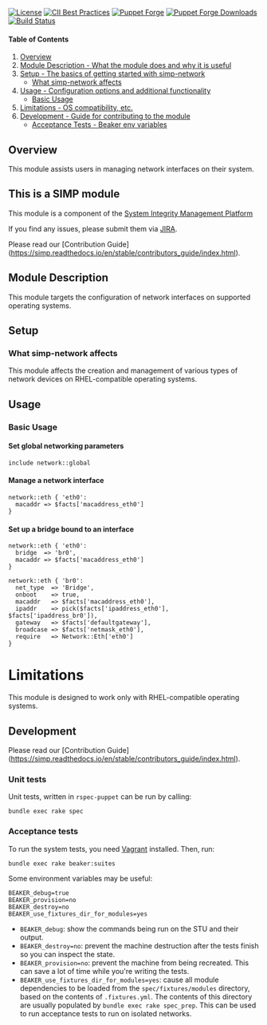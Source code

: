 [![License](https://img.shields.io/:license-apache-blue.svg)](http://www.apache.org/licenses/LICENSE-2.0.html)
[![CII Best Practices](https://bestpractices.coreinfrastructure.org/projects/73/badge)](https://bestpractices.coreinfrastructure.org/projects/73)
[![Puppet Forge](https://img.shields.io/puppetforge/v/simp/network.svg)](https://forge.puppetlabs.com/simp/network)
[![Puppet Forge Downloads](https://img.shields.io/puppetforge/dt/simp/network.svg)](https://forge.puppetlabs.com/simp/network)
[![Build Status](https://travis-ci.org/simp/pupmod-simp-network.svg)](https://travis-ci.org/simp/pupmod-simp-network)

#### Table of Contents

1. [Overview](#overview)
2. [Module Description - What the module does and why it is useful](#module-description)
3. [Setup - The basics of getting started with simp-network](#setup)
    * [What simp-network affects](#what-simp-network-affects)
4. [Usage - Configuration options and additional functionality](#usage)
    * [Basic Usage](#basic-usage)
5. [Limitations - OS compatibility, etc.](#limitations)
6. [Development - Guide for contributing to the module](#development)
      * [Acceptance Tests - Beaker env variables](#acceptance-tests)

## Overview

This module assists users in managing network interfaces on their system.

## This is a SIMP module
This module is a component of the [System Integrity Management Platform](https://simp-project.com)

If you find any issues, please submit them via [JIRA](https://simp-project.atlassian.net/).

Please read our [Contribution Guide] (https://simp.readthedocs.io/en/stable/contributors_guide/index.html).

## Module Description

This module targets the configuration of network interfaces on supported
operating systems.

## Setup

### What simp-network affects

This module affects the creation and management of various types of network
devices on RHEL-compatible operating systems.

## Usage

### Basic Usage

#### Set global networking parameters

```
include network::global
```

#### Manage a network interface

```
network::eth { 'eth0':
  macaddr => $facts['macaddress_eth0']
}
```

#### Set up a bridge bound to an interface

```
network::eth { 'eth0':
  bridge  => 'br0',
  macaddr => $facts['macaddress_eth0']
}

network::eth { 'br0':
  net_type  => 'Bridge',
  onboot    => true,
  macaddr   => $facts['macaddress_eth0'],
  ipaddr    => pick($facts['ipaddress_eth0'], $facts['ipaddress_br0']),
  gateway   => $facts['defaultgateway'],
  broadcase => $facts['netmask_eth0'],
  require   => Network::Eth['eth0']
}
```

# Limitations

This module is designed to work only with RHEL-compatible operating systems.

## Development

Please read our [Contribution Guide] (https://simp.readthedocs.io/en/stable/contributors_guide/index.html).

### Unit tests

Unit tests, written in ``rspec-puppet`` can be run by calling:

```shell
bundle exec rake spec
```

### Acceptance tests

To run the system tests, you need [Vagrant](https://www.vagrantup.com/) installed. Then, run:

```shell
bundle exec rake beaker:suites
```

Some environment variables may be useful:

```shell
BEAKER_debug=true
BEAKER_provision=no
BEAKER_destroy=no
BEAKER_use_fixtures_dir_for_modules=yes
```

* `BEAKER_debug`: show the commands being run on the STU and their output.
* `BEAKER_destroy=no`: prevent the machine destruction after the tests finish so you can inspect the state.
* `BEAKER_provision=no`: prevent the machine from being recreated. This can save a lot of time while you're writing the tests.
* `BEAKER_use_fixtures_dir_for_modules=yes`: cause all module dependencies to be loaded from the `spec/fixtures/modules` directory, based on the contents of `.fixtures.yml`.  The contents of this directory are usually populated by `bundle exec rake spec_prep`.  This can be used to run acceptance tests to run on isolated networks.
